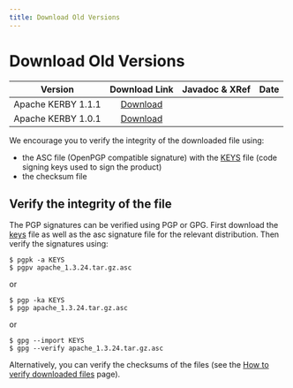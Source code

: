 ```yaml
---
title: Download Old Versions
---
```


# Download Old Versions

<CENTER>

| Version| Download Link | Javadoc & XRef | Date |
|:-:|:-:|:-:|:-:|
| Apache KERBY 1.1.1| [Download](https://archive.apache.org/dist/directory/kerby/dist/1.1.1/)
| Apache KERBY 1.0.1| [Download](https://archive.apache.org/dist/directory/kerby/dist/1.0.1/)

</CENTER>

We encourage you to verify the integrity of the downloaded file using:

* the ASC file (OpenPGP compatible signature) with the [KEYS](https://downloads.apache.org/directory/KEYS) file (code signing keys used to sign the product)
* the checksum file

## Verify the integrity of the file

The PGP signatures can be verified using PGP or GPG. First download the [keys](https://downloads.apache.org/directory/KEYS) file as well as the asc signature file for the relevant distribution. Then verify the signatures using:

	$ pgpk -a KEYS
	$ pgpv apache_1.3.24.tar.gz.asc

or

	$ pgp -ka KEYS
	$ pgp apache_1.3.24.tar.gz.asc

or

	$ gpg --import KEYS
	$ gpg --verify apache_1.3.24.tar.gz.asc

 
Alternatively, you can verify the checksums of the files (see the [How to verify downloaded files](https://www.apache.org/info/verification.html) page).
